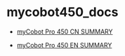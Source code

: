 # mycobot450_docs

- [myCobot Pro 450 CN SUMMARY](./myCobot_Pro_450_cn/SUMMARY.md)

- [myCobot Pro 450 EN SUMMARY](./myCobot_Pro_450_en/SUMMARY.md)
